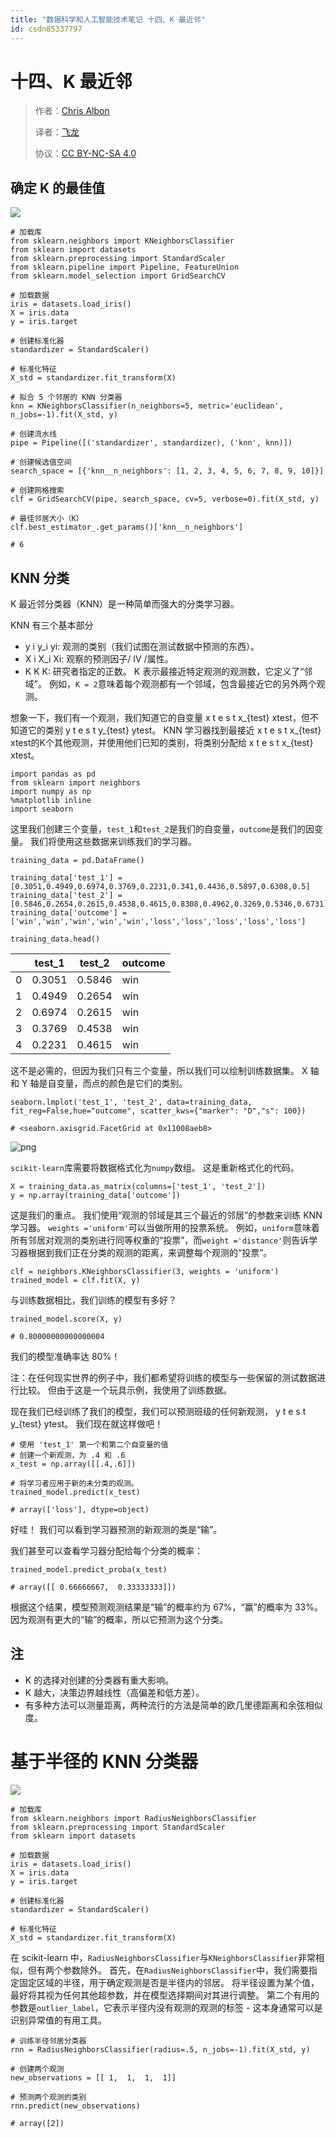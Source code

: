 ```yaml
---
title: "数据科学和人工智能技术笔记 十四、K 最近邻"
id: csdn85337797
---
```


# 十四、K 最近邻

> 作者：[Chris Albon](https://chrisalbon.com/)
> 
> 译者：[飞龙](https://github.com/wizardforcel)
> 
> 协议：[CC BY-NC-SA 4.0](http://creativecommons.org/licenses/by-nc-sa/4.0/)

## 确定 K 的最佳值

![](../img/a58e33fc6628e62df599b5f28979a76d.png)

```
# 加载库
from sklearn.neighbors import KNeighborsClassifier
from sklearn import datasets
from sklearn.preprocessing import StandardScaler
from sklearn.pipeline import Pipeline, FeatureUnion
from sklearn.model_selection import GridSearchCV

# 加载数据
iris = datasets.load_iris()
X = iris.data
y = iris.target

# 创建标准化器
standardizer = StandardScaler()

# 标准化特征
X_std = standardizer.fit_transform(X)

# 拟合 5 个邻居的 KNN 分类器
knn = KNeighborsClassifier(n_neighbors=5, metric='euclidean', n_jobs=-1).fit(X_std, y)

# 创建流水线
pipe = Pipeline([('standardizer', standardizer), ('knn', knn)])

# 创建候选值空间
search_space = [{'knn__n_neighbors': [1, 2, 3, 4, 5, 6, 7, 8, 9, 10]}]

# 创建网格搜索
clf = GridSearchCV(pipe, search_space, cv=5, verbose=0).fit(X_std, y)

# 最佳邻居大小（K）
clf.best_estimator_.get_params()['knn__n_neighbors']

# 6 
```

## KNN 分类

K 最近邻分类器（KNN）是一种简单而强大的分类学习器。

KNN 有三个基本部分

*   y i y_i yi​: 观测的类别（我们试图在测试数据中预测的东西）。
*   X i X_i Xi​: 观察的预测因子/ IV /属性。
*   K K K: 研究者指定的正数。 K 表示最接近特定观测的观测数，它定义了“邻域”。 例如，`K = 2`意味着每个观测都有一个邻域，包含最接近它的另外两个观测。

想象一下，我们有一个观测，我们知道它的自变量 x t e s t x_{test} xtest​，但不知道它的类别 y t e s t y_{test} ytest​。 KNN 学习器找到最接近 x t e s t x_{test} xtest​ 的K个其他观测，并使用他们已知的类别，将类别分配给 x t e s t x_{test} xtest​。

```
import pandas as pd
from sklearn import neighbors
import numpy as np
%matplotlib inline  
import seaborn 
```

这里我们创建三个变量，`test_1`和`test_2`是我们的自变量，`outcome`是我们的因变量。 我们将使用这些数据来训练我们的学习器。

```
training_data = pd.DataFrame()

training_data['test_1'] = [0.3051,0.4949,0.6974,0.3769,0.2231,0.341,0.4436,0.5897,0.6308,0.5]
training_data['test_2'] = [0.5846,0.2654,0.2615,0.4538,0.4615,0.8308,0.4962,0.3269,0.5346,0.6731]
training_data['outcome'] = ['win','win','win','win','win','loss','loss','loss','loss','loss']

training_data.head() 
```

|  | test_1 | test_2 | outcome |
| --- | --- | --- | --- |
| 0 | 0.3051 | 0.5846 | win |
| 1 | 0.4949 | 0.2654 | win |
| 2 | 0.6974 | 0.2615 | win |
| 3 | 0.3769 | 0.4538 | win |
| 4 | 0.2231 | 0.4615 | win |

这不是必需的，但因为我们只有三个变量，所以我们可以绘制训练数据集。 X 轴和 Y 轴是自变量，而点的颜色是它们的类别。

```
seaborn.lmplot('test_1', 'test_2', data=training_data, fit_reg=False,hue="outcome", scatter_kws={"marker": "D","s": 100})

# <seaborn.axisgrid.FacetGrid at 0x11008aeb8> 
```

![png](../img/685c1f78ad36446dea3695626906cb60.png)

`scikit-learn`库需要将数据格式化为`numpy`数组。 这是重新格式化的代码。

```
X = training_data.as_matrix(columns=['test_1', 'test_2'])
y = np.array(training_data['outcome']) 
```

这是我们的重点。 我们使用“观测的邻域是其三个最近的邻居”的参数来训练 KNN 学习器。 `weights ='uniform'`可以当做所用的投票系统。 例如，`uniform`意味着所有邻居对观测的类别进行同等权重的“投票”，而`weight ='distance'`则告诉学习器根据到我们正在分类的观测的距离，来调整每个观测的“投票”。

```
clf = neighbors.KNeighborsClassifier(3, weights = 'uniform')
trained_model = clf.fit(X, y) 
```

与训练数据相比，我们训练的模型有多好？

```
trained_model.score(X, y)

# 0.80000000000000004 
```

我们的模型准确率达 80%！

注：在任何现实世界的例子中，我们都希望将训练的模型与一些保留的测试数据进行比较。 但由于这是一个玩具示例，我使用了训练数据。

现在我们已经训练了我们的模型，我们可以预测班级的任何新观测， y t e s t y_{test} ytest​。 我们现在就这样做吧！

```
# 使用 'test_1' 第一个和第二个自变量的值
# 创建一个新观测，为 .4 和 .6
x_test = np.array([[.4,.6]])

# 将学习者应用于新的未分类的观测。
trained_model.predict(x_test)

# array(['loss'], dtype=object) 
```

好哇！ 我们可以看到学习器预测的新观测的类是“输”。

我们甚至可以查看学习器分配给每个分类的概率：

```
trained_model.predict_proba(x_test)

# array([[ 0.66666667,  0.33333333]]) 
```

根据这个结果，模型预测观测结果是“输”的概率约为 67%，“赢”的概率为 33%。 因为观测有更大的“输”的概率，所以它预测为这个分类。

## 注

*   K 的选择对创建的分类器有重大影响。
*   K 越大，决策边界越线性（高偏差和低方差）。
*   有多种方法可以测量距离，两种流行的方法是简单的欧几里德距离和余弦相似度。

# 基于半径的 KNN 分类器

![](../img/9046324561c8ff113e6fcffb4506d78e.png)

```
# 加载库
from sklearn.neighbors import RadiusNeighborsClassifier
from sklearn.preprocessing import StandardScaler
from sklearn import datasets

# 加载数据
iris = datasets.load_iris()
X = iris.data
y = iris.target

# 创建标准化器
standardizer = StandardScaler()

# 标准化特征
X_std = standardizer.fit_transform(X) 
```

在 scikit-learn 中，`RadiusNeighborsClassifier`与`KNeighborsClassifier`非常相似，但有两个参数除外。 首先，在`RadiusNeighborsClassifier`中，我们需要指定固定区域的半径，用于确定观测是否是半径内的邻居。 将半径设置为某个值，最好将其视为任何其他超参数，并在模型选择期间对其进行调整。 第二个有用的参数是`outlier_label`，它表示半径内没有观测的观测的标签 - 这本身通常可以是识别异常值的有用工具。

```
# 训练半径邻居分类器
rnn = RadiusNeighborsClassifier(radius=.5, n_jobs=-1).fit(X_std, y)

# 创建两个观测
new_observations = [[ 1,  1,  1,  1]]

# 预测两个观测的类别
rnn.predict(new_observations)

# array([2]) 
```
